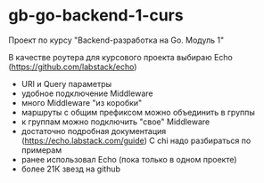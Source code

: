 # gb-go-backend-1-curs
Проект по курсу "Backend-разработка на Go. Модуль 1"

В качестве роутера для курсового проекта выбираю Echo (https://github.com/labstack/echo)
- URI и Query параметры
- удобное подключение Middleware
- много Middleware "из коробки"
- маршруты с общим префиксом можно объединить в группы
- к группам можно подключить "свое" Middleware
- достаточно подробная документация (https://echo.labstack.com/guide)
  С chi надо разбираться по примерам
- ранее использовал Echo (пока только в одном проекте)
- более 21К звезд на github